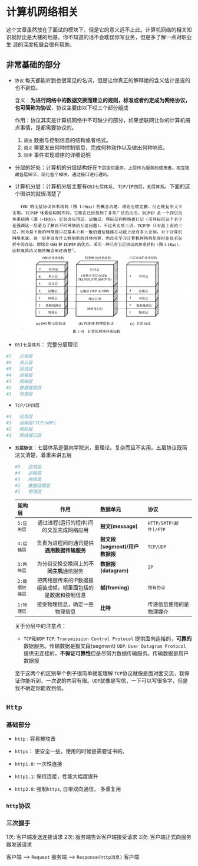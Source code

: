 # 计算机网络相关

这个文章虽然放在了面试的模块下，但是它的意义远不止此。计算机网络的相关知识就好比是大楼的地基。你不知道的话不会耽误你写业务，但是多了解一点对职业生
涯的深度拓展会很有帮助。

## 非常基础的部分
- `协议` 每天都能听到也很常见的名词，但是让你真正的解释她的含义估计是说的也不到位。
  
  含义：**为进行网络中的数据交换而建立的规则，标准或者约定成为网络协议，也可简称为协议**，协议主要由以下哎三个部分组成

  作用：协议其实是计算机网络中不可缺少的部分，如果想联网让你的计算机搞点事情，是都需要协议的。
  1. `语法` 数据与控制信息的结构或者格式。
  2. `语义` 需要发出何种控制信息，完成何种动作以及做出何种响应。
  3. `同步` 事件实现顺序的详细说明
   
- 分层的好处：计算机的分层结构好在`下层提供服务，上层作为服务的使用者。相互隐藏各层细节，简化各个模块，通过接口进行通讯。`

- 计算机分层：计算机分层主要有`OSI七层体系, TCP/IP四层，五层体系`。下面的这个图讲的就很清楚了

![分层协议](./images/floors.png '分层协议')


- `OSI七层体系`： 完整分层理论
```bash
#7   应用层         
#6   表示层         
#5   回话层        
#4   运输层         
#3   网络层         
#2   数据链路层     
#1   物理层         
```
- `TCP/IP四层`
```bash
#4   应用层         
#3   运输层(TCP/UDP)         
#2   网际层         
#1   网络接口层     
```

- **`五层协议`**：七层体系是偏向学院派，重理论。复杂而且不实用。五层协议既简洁又清楚，着重来讲五层
  ```bash
  #5   应用层       
  #4   运输层        
  #3   网络层        
  #2   数据链路层    
  #1   物理层        
  ```

  | 架构层 | 作用 | 数据单元 | 协议 |
  | :------ | :------: | ------ | ------ |
  | `5:应用层` | 通过进程(运行的程序)间的交互完成网络应用 | **报文(message)** | `HTTP/SMTP(邮件)/FTP` |
  | `4:运输层` | 负责为进程间的通讯提供**通用数据传输服务** | **报文段(segment)/用户数据报** | `TCP/UDP` |
  | `3:网络层` | 为分组交换交换网上的**不同主机**通信服务 | **数据报(datagram)** | `IP` |
  | `2:数据链路层` | 把网络层传来的IP数据报组装成帧，帧里面包括的是数据和控制信息 | **帧(framing)** | `独有协议` |
  | `1:物理层` | 接受物理信息，确定一些物理信息 | **比特** | 传递信息使用的是物理媒介 |

  关于分层中的注意点：
  - `TCP`和`UDP`
  `TCP`: `Transmission Control Protocol` 提供面向连接的，**可靠的**数据服务。传输数据是报文段(segment)
  `UDP`: `User Datagram Protocol` 提供无连接的，**不保证可靠性**但是尽努力数据传输服务。传输数据是用户数据报
  
  至于这两个的区别举个例子很简单就能理解
  `TCP`协议就像是面对面交流，我保证你能听到，一次说的内容有限。`UDP`就像是写信，一下可以写很多字，但是我不确定你能收到信。


## `Http`

### 基础部分

- `http` : 容易被攻击
- `https`： 更安全一些，使用的时候是需要证书的。


- `http1.0`: 一次性连接
- `http1.1`: 保持连接，性能大幅度提升 
- `http2.0`: 强制`https`, 自带双向通信， 多重复用

### `http`协议

### 三次握手

1次: 客户端发送连接请求
2次: 服务端告诉客户端接受请求
3次: 客户端正式向服务器发送请求

客户端 --> `Request` 服务端 --> `Response(http消息)` 客户端